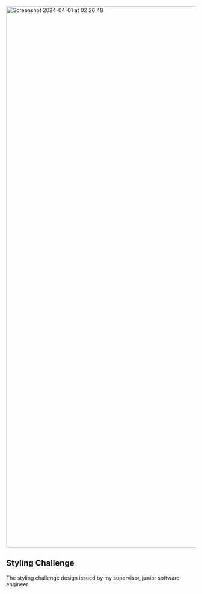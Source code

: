<img width="1436" alt="Screenshot 2024-04-01 at 02 26 48" src="https://github.com/IanKaire/StylingChallenge/assets/114652346/c9129289-ed6e-43e3-b020-27a8b4ab0d91">

## Styling Challenge
The styling challenge design issued by my supervisor, junior software engineer.
